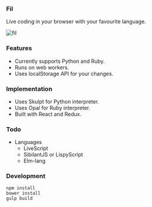 ### Fil
Live coding in your browser with your favourite language.

![fil](http://i.imgur.com/LaYtgWe.png)

### Features

- Currently supports Python and Ruby.
- Runs on web workers.
- Uses localStorage API for your changes.

### Implementation

- Uses Skulpt for Python interpreter.
- Uses Opal for Ruby interpreter.
- Built with React and Redux.

### Todo
- Languages
	- LiveScript
	- SibilantJS or LispyScript
	- Elm-lang

### Development

	npm install
	bower install
	gulp build

